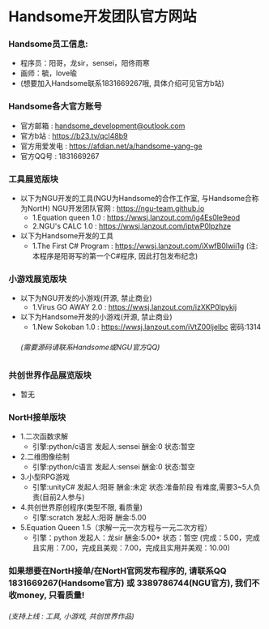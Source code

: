 # Handsome开发团队官方网站
### Handsome员工信息:
- 程序员：阳哥，龙sir，sensei，阳佟雨寒                                      
- 画师：毓，love瑜
- (想要加入Handsome联系1831669267哦, 具体介绍可见官方b站)
                       
### Handsome各大官方账号
- 官方邮箱 : handsome_development@outlook.com
- 官方b站 : <https://b23.tv/qcl48b9>    
- 官方用爱发电 : <https://afdian.net/a/handsome-yang-ge>
- 官方QQ号 : 1831669267

### 工具展览版块
- 以下为NGU开发的工具(NGU为Handsome的合作工作室, 与Handsome合称为NortH) NGU开发团队官网 : <https://ngu-team.github.io>
  - 1.Equation queen 1.0 : <https://wwsj.lanzout.com/ig4Es0le9eod>
  - 2.NGU's CALC 1.0 : <https://wwsj.lanzout.com/iptwP0lpzhze>
- 以下为Handsome开发的工具
  - 1.The First C# Program : <https://wwsj.lanzout.com/iXwfB0lwii1g> (注:本程序是阳哥写的第一个C#程序, 因此打包发布纪念)

### 小游戏展览版块
- 以下为NGU开发的小游戏(开源, 禁止商业)
  - 1.Virus GO AWAY 2.0 : <https://wwsj.lanzout.com/izXKP0lpykij>
- 以下为Handsome开发的小游戏(开源, 禁止商业)
  - 1.New Sokoban 1.0 : <https://wwsj.lanzout.com/iVtZ00ljelbc> 密码:1314
  ###### (需要源码请联系Handsome或NGU官方QQ)

### 共创世界作品展览版块
- 暂无

### NortH接单版块
- 1.二次函数求解
  - 引擎:python/c语言 发起人:sensei 酬金:0 状态:暂空
- 2.二维图像绘制
  - 引擎:python/c语言 发起人:sensei 酬金:0 状态:暂空
- 3.小型RPG游戏
  - 引擎:unityC# 发起人:阳哥 酬金:未定 状态:准备阶段 有难度,需要3~5人负责(目前2人参与)
- 4.共创世界原创程序(类型不限, 看质量)
  - 引擎:scratch 发起人:阳哥 酬金:5.00 
- 5.Equation Queen 1.5（求解一元一次方程与一元二次方程）
  - 引擎：python 发起人：龙sir 酬金:5.00+ 状态：暂空 (完成：5.00，完成且实用：7.00，完成且美观：7.00，完成且实用并美观：10.00)

### 如果想要在NortH接单/在NortH官网发布程序的, 请联系QQ 1831669267(Handsome官方) 或 3389786744(NGU官方), 我们不收money, 只看质量!
###### (支持上线 : 工具, 小游戏, 共创世界作品)
